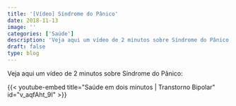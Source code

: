 ```yaml
---
title: '[Vídeo] Síndrome do Pânico'
date: 2018-11-13
image: ''
categories: ['Saúde']
description: 'Veja aqui um vídeo de 2 minutos sobre Síndrome do Pânico:'
draft: false
type: blog
---
```


Veja aqui um vídeo de 2 minutos sobre Síndrome do Pânico:

{{< youtube-embed title="Saúde em dois minutos | Transtorno Bipolar" id="v_aqfAht_9I" >}}
